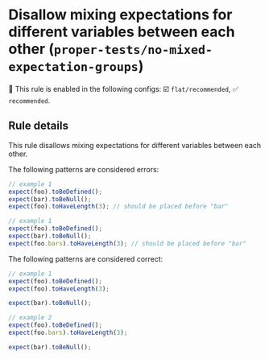 # Disallow mixing expectations for different variables between each other (`proper-tests/no-mixed-expectation-groups`)

💼 This rule is enabled in the following configs: ☑️ `flat/recommended`, ✅ `recommended`.

<!-- end auto-generated rule header -->

## Rule details

This rule disallows mixing expectations for different variables between each other.

The following patterns are considered errors:

```ts
// example 1
expect(foo).toBeDefined();
expect(bar).toBeNull();
expect(foo).toHaveLength(3); // should be placed before "bar"

// example 1
expect(foo).toBeDefined();
expect(bar).toBeNull();
expect(foo.bars).toHaveLength(3); // should be placed before "bar"
```

The following patterns are considered correct:

```ts
// example 1
expect(foo).toBeDefined();
expect(foo).toHaveLength(3);

expect(bar).toBeNull();

// example 2
expect(foo).toBeDefined();
expect(foo.bars).toHaveLength(3);

expect(bar).toBeNull();
```
